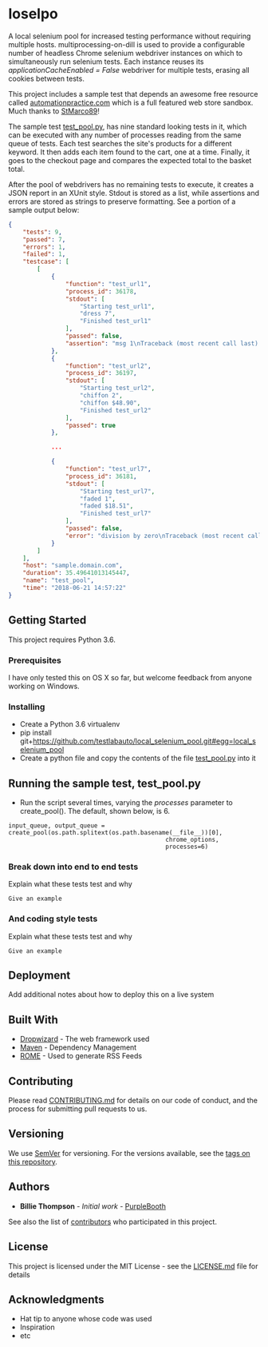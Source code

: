 # loselpo

A local selenium pool for increased testing performance without requiring multiple hosts.    multiprocessing-on-dill is used to provide a configurable number of headless Chrome selenium webdriver instances on which to simultaneously run selenium tests.   Each instance reuses its _applicationCacheEnabled = False_ webdriver for multiple tests, erasing all cookies between tests.

This project includes a sample test that depends an awesome free resource called [automationpractice.com](http://automationpractice.com/index.php) which is a full featured web store sandbox.  Much thanks to [StMarco89](https://github.com/StMarco89/automationpractice.com)!  

The sample test [test_pool.py](https://github.com/testlabauto/local_selenium_pool/blob/master/test_pool.py), has nine standard looking tests in it, which can be executed with any number of processes reading from the same queue of tests.  Each test searches the site's products for a different keyword.  It then adds each item found to the cart, one at a time.  Finally, it goes to the checkout page and compares the expected total to the basket total.

After the pool of webdrivers has no remaining tests to execute, it creates a JSON report in an XUnit style.  Stdout is stored as a list, while assertions and errors are stored as strings to preserve formatting.   See a portion of a sample output below:
```json
{
    "tests": 9,
    "passed": 7,
    "errors": 1,
    "failed": 1,
    "testcase": [
        [
            {
                "function": "test_url1",
                "process_id": 36178,
                "stdout": [
                    "Starting test_url1",
                    "dress 7",
                    "Finished test_url1"
                ],
                "passed": false,
                "assertion": "msg 1\nTraceback (most recent call last):\n  File \"/Users/cmead/local_selenium_pool/loselpo/selenium_worker.py\", line 58, in execute_job\n    output_queue=self.stdout_queue)\n  File \"/Users/cmead/local_selenium_pool/loselpo/decorator.py\", line 18, in decorated_function\n    f(*y, **z)\n  File \"/Users/cmead/local_selenium_pool/test_pool.py\", line 84, in test_url1\n    assert n == 6, \"msg 1\" # wrong on purpose\nAssertionError: msg 1\n"
            },
            {
                "function": "test_url2",
                "process_id": 36197,
                "stdout": [
                    "Starting test_url2",
                    "chiffon 2",
                    "chiffon $48.90",
                    "Finished test_url2"
                ],
                "passed": true
            },

            ...

            {
                "function": "test_url7",
                "process_id": 36181,
                "stdout": [
                    "Starting test_url7",
                    "faded 1",
                    "faded $18.51",
                    "Finished test_url7"
                ],
                "passed": false,
                "error": "division by zero\nTraceback (most recent call last):\n  File \"/Users/cmead/local_selenium_pool/loselpo/selenium_worker.py\", line 58, in execute_job\n    output_queue=self.stdout_queue)\n  File \"/Users/cmead/local_selenium_pool/loselpo/decorator.py\", line 18, in decorated_function\n    f(*y, **z)\n  File \"/Users/cmead/local_selenium_pool/test_pool.py\", line 154, in test_url7\n    print(1/0)\nZeroDivisionError: division by zero\n"
            }
        ]
    ],
    "host": "sample.domain.com",
    "duration": 35.49641013145447,
    "name": "test_pool",
    "time": "2018-06-21 14:57:22"
}
```

## Getting Started

This project requires Python 3.6.  

### Prerequisites

I have only tested this on OS X so far, but welcome feedback from anyone working on Windows.

### Installing

* Create a Python 3.6 virtualenv
* pip install git+https://github.com/testlabauto/local_selenium_pool.git#egg=local_selenium_pool
* Create a python file and copy the contents of the file  [test_pool.py](https://github.com/testlabauto/local_selenium_pool/blob/master/test_pool.py) into it


## Running the sample test, test_pool.py
* Run the script several times, varying the _processes_ parameter to create_pool().  The default, shown below, is 6.

```
input_queue, output_queue = create_pool(os.path.splitext(os.path.basename(__file__))[0],
                                            chrome_options,
                                            processes=6)
```

### Break down into end to end tests

Explain what these tests test and why

```
Give an example
```

### And coding style tests

Explain what these tests test and why

```
Give an example
```

## Deployment

Add additional notes about how to deploy this on a live system

## Built With

* [Dropwizard](http://www.dropwizard.io/1.0.2/docs/) - The web framework used
* [Maven](https://maven.apache.org/) - Dependency Management
* [ROME](https://rometools.github.io/rome/) - Used to generate RSS Feeds

## Contributing

Please read [CONTRIBUTING.md](https://gist.github.com/PurpleBooth/b24679402957c63ec426) for details on our code of conduct, and the process for submitting pull requests to us.

## Versioning

We use [SemVer](http://semver.org/) for versioning. For the versions available, see the [tags on this repository](https://github.com/your/project/tags). 

## Authors

* **Billie Thompson** - *Initial work* - [PurpleBooth](https://github.com/PurpleBooth)

See also the list of [contributors](https://github.com/your/project/contributors) who participated in this project.

## License

This project is licensed under the MIT License - see the [LICENSE.md](LICENSE.md) file for details

## Acknowledgments

* Hat tip to anyone whose code was used
* Inspiration
* etc
